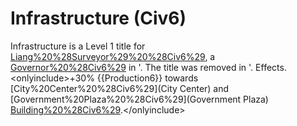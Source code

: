 # Infrastructure (Civ6)

Infrastructure is a Level 1 title for [Liang%20%28Surveyor%29%20%28Civ6%29](Liang), a [Governor%20%28Civ6%29](Governor) in '. The title was removed in '.
Effects.
&lt;onlyinclude&gt;+30% {{Production6}} towards [City%20Center%20%28Civ6%29](City Center) and [Government%20Plaza%20%28Civ6%29](Government Plaza) [Building%20%28Civ6%29](buildings).&lt;/onlyinclude&gt;